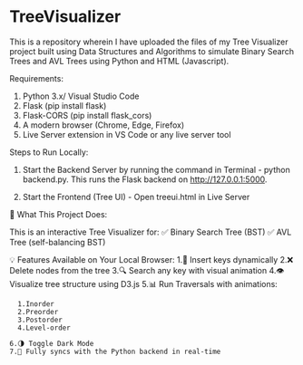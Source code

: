 # TreeVisualizer
This is a repository wherein I have uploaded the files of my Tree Visualizer project built using Data Structures and Algorithms to simulate Binary Search Trees and AVL Trees using Python and HTML (Javascript).


Requirements:
1. Python 3.x/ Visual Studio Code
2. Flask (pip install flask)
3. Flask-CORS (pip install flask_cors)
4. A modern browser (Chrome, Edge, Firefox)
5. Live Server extension in VS Code or any live server tool


Steps to Run Locally:
1. Start the Backend Server by running the command in Terminal - python backend.py. This runs the Flask backend on http://127.0.0.1:5000.

2. Start the Frontend (Tree UI) - Open treeui.html in Live Server


🌳 What This Project Does:

  This is an interactive Tree Visualizer for:
    ✅ Binary Search Tree (BST)
    ✅ AVL Tree (self-balancing BST)
  

  💡 Features Available on Your Local Browser:
    1.🔄 Insert keys dynamically
    2.❌ Delete nodes from the tree
    3.🔍 Search any key with visual animation
    4.👁 Visualize tree structure using D3.js
    5.📊 Run Traversals with animations:
    
      1.Inorder
      2.Preorder
      3.Postorder
      4.Level-order
    
    6.🌗 Toggle Dark Mode
    7.🧩 Fully syncs with the Python backend in real-time



